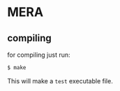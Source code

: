 MERA
====

## compiling

for compiling just run:

```bash
$ make
```

This will make a `test` executable file.
